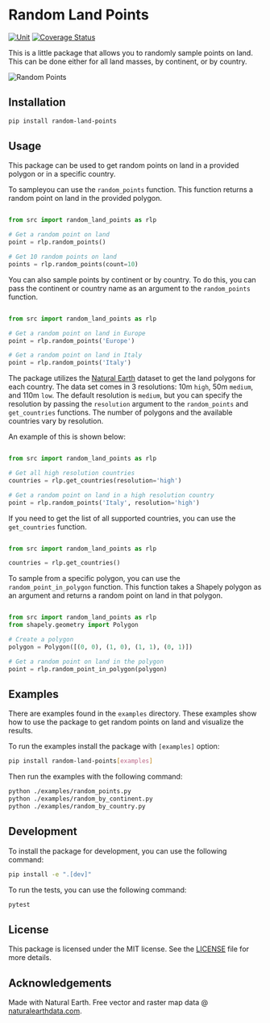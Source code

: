 # Random Land Points

[![Unit](https://github.com/duncaneddy/random-land-points/actions/workflows/ci.yml/badge.svg)](https://github.com/duncaneddy/random-land-points/actions/workflows/ci.yml)
[![Coverage Status](https://coveralls.io/repos/github/duncaneddy/random-land-points/badge.svg?branch=main)](https://coveralls.io/github/duncaneddy/random-land-points?branch=main)

This is a little package that allows you to randomly sample points on land. This can be done either for all
land masses, by continent, or by country.

![Random Points](./images/random_points.png)

## Installation

```bash
pip install random-land-points
```

## Usage

This package can be used to get random points on land in a provided polygon or in a specific country.

To sampleyou can use the `random_points` function. This function returns a random point on land in the provided polygon.

```python

from src import random_land_points as rlp

# Get a random point on land
point = rlp.random_points()

# Get 10 random points on land
points = rlp.random_points(count=10)
```

You can also sample points by continent or by country. To do this, you can pass the continent or country name as an argument to the `random_points` function.

```python

from src import random_land_points as rlp

# Get a random point on land in Europe
point = rlp.random_points('Europe')

# Get a random point on land in Italy
point = rlp.random_points('Italy')
```

The package utilizes the [Natural Earth](https://www.naturalearthdata.com/downloads/) dataset to get the land polygons for each country.
The data set comes in 3 resolutions: 10m `high`, 50m `medium`, and 110m `low`. The default resolution is `medium`, but 
you can specify the resolution by passing the `resolution` argument to the `random_points` and `get_countries` functions.
The number of polygons and the available countries vary by resolution.

An example of this is shown below:

```python

from src import random_land_points as rlp

# Get all high resolution countries
countries = rlp.get_countries(resolution='high')

# Get a random point on land in a high resolution country
point = rlp.random_points('Italy', resolution='high')
```

If you need to get the list of all supported countries, you can use the `get_countries` function.

```python

from src import random_land_points as rlp

countries = rlp.get_countries()
```

To sample from a specific polygon, you can use the `random_point_in_polygon` function. This function takes a Shapely 
polygon as an argument and returns a random point on land in that polygon.

```python

from src import random_land_points as rlp
from shapely.geometry import Polygon

# Create a polygon
polygon = Polygon([(0, 0), (1, 0), (1, 1), (0, 1)])

# Get a random point on land in the polygon
point = rlp.random_point_in_polygon(polygon)
```

## Examples

There are examples found in the `examples` directory. These examples show how to use the package to get random points on land
and visualize the results.

To run the examples install the package with `[examples]` option:

```bash
pip install random-land-points[examples]
```

Then run the examples with the following command:

```bash
python ./examples/random_points.py
python ./examples/random_by_continent.py
python ./examples/random_by_country.py
```

## Development

To install the package for development, you can use the following command:

```bash
pip install -e ".[dev]"
```

To run the tests, you can use the following command:

```bash
pytest
```

## License

This package is licensed under the MIT license. See the [LICENSE](LICENSE) file for more details.

## Acknowledgements

Made with Natural Earth. Free vector and raster map data @ [naturalearthdata.com](https://www.naturalearthdata.com).